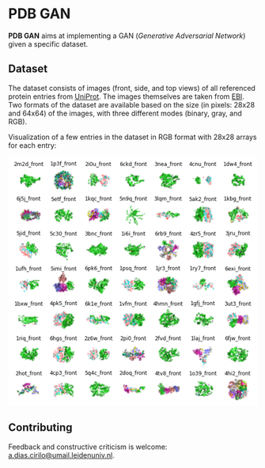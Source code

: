 # PDB GAN

**PDB GAN** aims at implementing a GAN (*Generative Adversarial Network*) given a specific dataset.

## Dataset

The dataset consists of images (front, side, and top views) of all referenced protein entries from [UniProt](http://www.uniprot.org/). The images themselves are taken from [EBI](http://www.ebi.ac.uk/pdbe/).
Two formats of the dataset are available based on the size (in pixels: 28x28 and 64x64) of the images, with three different modes (binary, gray, and RGB).

Visualization of a few entries in the dataset in RGB format with 28x28 arrays for each entry:

<img src="https://raw.githubusercontent.com/alxdrcirilo/pdb-gan/master/imgs/rgb.png" width="650">


## Contributing

Feedback and constructive criticism is welcome: [a.dias.cirilo@umail.leidenuniv.nl](mailto:a.dias.cirilo@umail.leidenuniv.nl).